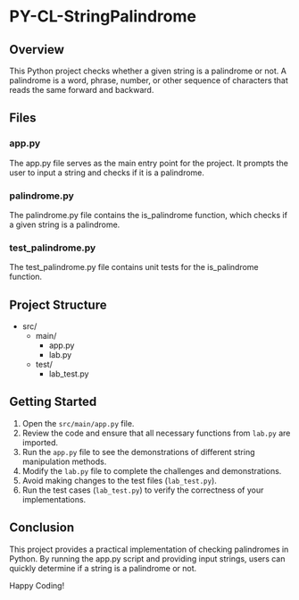 # PY-CL-StringPalindrome

## Overview
This Python project checks whether a given string is a palindrome or not. A palindrome is a word, phrase, number, or other sequence of characters that reads the same forward and backward.

## Files

### app.py
The app.py file serves as the main entry point for the project. It prompts the user to input a string and checks if it is a palindrome.

### palindrome.py
The palindrome.py file contains the is_palindrome function, which checks if a given string is a palindrome.

### test_palindrome.py
The test_palindrome.py file contains unit tests for the is_palindrome function.

## Project Structure
- src/
  - main/
    - app.py
    - lab.py
  - test/
    - lab_test.py

## Getting Started
 
1. Open the `src/main/app.py` file.
2. Review the code and ensure that all necessary functions from `lab.py` are imported.
3. Run the `app.py` file to see the demonstrations of different string manipulation methods.
4. Modify the `lab.py` file to complete the challenges and demonstrations.
5. Avoid making changes to the test files (`lab_test.py`).
6. Run the test cases (`lab_test.py`) to verify the correctness of your implementations.

## Conclusion
This project provides a practical implementation of checking palindromes in Python. By running the app.py script and providing input strings, users can quickly determine if a string is a palindrome or not.

Happy Coding!